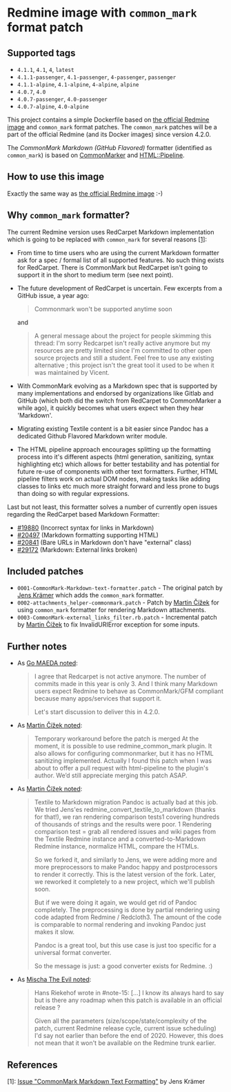 # Redmine image with `common_mark` format patch

## Supported tags

- `4.1.1`, `4.1`, `4`, `latest`
- `4.1.1-passenger`, `4.1-passenger`, `4-passenger`, `passenger`
- `4.1.1-alpine`, `4.1-alpine`, `4-alpine`, `alpine`
- `4.0.7`, `4.0`
- `4.0.7-passenger`, `4.0-passenger`
- `4.0.7-alpine`, `4.0-alpine`

This project contains a simple Dockerfile based on
[the official Redmine image](https://hub.docker.com/_/redmine) and `common_mark` format patches.
The `common_mark` patches will be a part of the official Redmine (and its Docker images) since version 4.2.0.

The *CommonMark Markdown (GitHub Flavored)* formatter (identified as `common_mark`) is based on
[CommonMarker](https://github.com/gjtorikian/commonmarker) and [HTML::Pipeline](https://github.com/jch/html-pipeline).

## How to use this image

Exactly the same way as [the official Redmine image](https://hub.docker.com/_/redmine) :-)

## Why `common_mark` formatter?

The current Redmine version uses RedCarpet Markdown implementation which is going to be replaced with
`common_mark` for several reasons [[1]](https://www.redmine.org/issues/32424):

- From time to time users who are using the current Markdown formatter ask for a spec / formal list of all
  supported features. No such thing exists for RedCarpet. There is CommonMark but RedCarpet isn't going
  to support it in the short to medium term (see next point).
- The future development of RedCarpet is uncertain. Few excerpts from a GitHub issue, a year ago:
  > Commonmark won't be supported anytime soon

  and

  > A general message about the project for people skimming this thread: I'm sorry Redcarpet isn't really
  active anymore but my resources are pretty limited since I'm committed to other open source projects and
  still a student. Feel free to use any existing alternative ; this project isn't the great tool it used
  to be when it was maintained by Vicent.
- With CommonMark evolving as a Markdown spec that is supported by many implementations and endorsed by
  organizations like Gitlab and GitHub (which both did the switch from RedCarpet to CommonMarker a while
  ago), it quickly becomes what users expect when they hear 'Markdown'.
- Migrating existing Textile content is a bit easier since Pandoc has a dedicated Github Flavored
  Markdown writer module.
- The HTML pipeline approach encourages splitting up the formatting process into it's different aspects
  (html generation, sanitizing, syntax highlighting etc) which allows for better testability and has
  potential for future re-use of components with other text formatters. Further, HTML pipeline filters
  work on actual DOM nodes, making tasks like adding classes to links etc much more straight forward
  and less prone to bugs than doing so with regular expressions.

Last but not least, this formatter solves a number of currently open issues regarding the RedCarpet
based Markdown Formatter:
- [#19880](https://redmine.org/issues/19880) (Incorrect syntax for links in Markdown)
- [#20497](https://redmine.org/issues/20497) (Markdown formatting supporting HTML)
- [#20841](https://redmine.org/issues/20841) (Bare URLs in Markdown don't have "external" class)
- [#29172](https://redmine.org/issues/29172) (Markdown: External links broken)

## Included patches

- `0001-CommonMark-Markdown-text-formatter.patch` - The original patch by [Jens Krämer](https://github.com/jkraemer) which adds the `common_mark` formatter.
- `0002-attachments_helper-commonmark.patch` - Patch by [Martin Čížek](https://github.com/martincizek) for using `common_mark` formatter for rendering Markdown attachments.
- `0003-CommonMark-external_links_filter.rb.patch` - Incremental patch by [Martin Čížek](https://github.com/martincizek) to fix InvalidURIError exception for some inputs.

## Further notes

- As [Go MAEDA noted](https://www.redmine.org/issues/32424#note-7):
  > I agree that Redcarpet is not active anymore. The number of commits made in this year is only 3. And I
  think many Markdown users expect Redmine to behave as CommonMark/GFM compliant because many apps/services
  that support it.
  >
  > Let's start discussion to deliver this in 4.2.0.
- As [Martin Čížek noted](https://www.redmine.org/issues/32424#note-10):
  > Temporary workaround before the patch is merged
  At the moment, it is possible to use redmine_common_mark plugin. It also allows for configuring
  commonmarker, but it has no HTML sanitizing implemented. Actually I found this patch when I was about to
  offer a pull request with html-pipeline to the plugin's author.
  We’d still appreciate merging this patch ASAP.
- As [Martin Čížek noted](https://www.redmine.org/issues/32424#note-13):
  > Textile to Markdown migration
  Pandoc is actually bad at this job. We tried Jens'es redmine_convert_textile_to_markdown (thanks for that!),
  we ran rendering comparison tests1 covering hundreds of thousands of strings and the results were poor.
  1 Rendering comparison test = grab all rendered issues and wiki pages from the Textile Redmine instance
  and a converted-to-Markdown Redmine instance, normalize HTML, compare the HTMLs.
  >
  > So we forked it, and similarly to Jens, we were adding more and more preprocessors to make Pandoc happy
  and postprocessors to render it correctly. This is the latest version of the fork. Later, we reworked it
  completely to a new project, which we'll publish soon.
  >
  > But if we were doing it again, we would get rid of Pandoc completely. The preprocessing is done by partial
  rendering using code adapted from Redmine / Redcloth3. The amount of the code is comparable to normal
  rendering and invoking Pandoc just makes it slow.
  >
  > Pandoc is a great tool, but this use case is just too specific for a universal format converter.
  >
  > So the message is just: a good converter exists for Redmine. :)
- As [Mischa The Evil noted](https://www.redmine.org/issues/32424#note-16):
  > Hans Riekehof wrote in #note-15:
  [...] I know its always hard to say but is there any roadmap when this patch is available in an official release ?
  > 
  > Given all the parameters (size/scope/state/complexity of the patch, current Redmine release cycle, current issue
  scheduling) I'd say not earlier than before the end of 2020. However, this does not mean that it won't be
  available on the Redmine trunk earlier.

## References

[1]: [Issue "CommonMark Markdown Text Formatting"](https://www.redmine.org/issues/32424) by Jens Krämer
